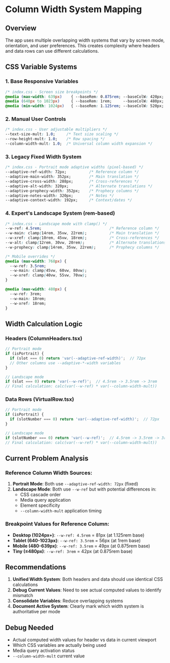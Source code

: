 # Column Width System Mapping

## Overview
The app uses multiple overlapping width systems that vary by screen mode, orientation, and user preferences. This creates complexity where headers and data rows can use different calculations.

## CSS Variable Systems

### 1. Base Responsive Variables
```css
/* index.css - Screen size breakpoints */
@media (max-width: 639px)    { --baseRem: 0.875rem; --baseColW: 420px; }
@media (640px to 1023px)     { --baseRem: 1rem;     --baseColW: 480px; }
@media (min-width: 1024px)   { --baseRem: 1.125rem; --baseColW: 520px; }
```

### 2. Manual User Controls
```css
/* index.css - User adjustable multipliers */
--text-size-mult: 1.0;     /* Text size scaling */
--row-height-mult: 1.0;    /* Row spacing */
--column-width-mult: 1.0;  /* Universal column width expansion */
```

### 3. Legacy Fixed Width System
```css
/* index.css - Portrait mode adaptive widths (pixel-based) */
--adaptive-ref-width: 72px;          /* Reference column */
--adaptive-main-width: 352px;        /* Main translation */
--adaptive-cross-width: 288px;       /* Cross-references */
--adaptive-alt-width: 320px;         /* Alternate translations */
--adaptive-prophecy-width: 352px;    /* Prophecy columns */
--adaptive-notes-width: 320px;       /* Notes */
--adaptive-context-width: 192px;     /* Context/dates */
```

### 4. Expert's Landscape System (rem-based)
```css
/* index.css - Landscape mode with clamp() */
--w-ref: 4.5rem;                              /* Reference column */
--w-main: clamp(14rem, 35vw, 22rem);          /* Main translation */
--w-xref: clamp(10rem, 45vw, 18rem);          /* Cross-references */
--w-alt: clamp(12rem, 30vw, 20rem);           /* Alternate translations */
--w-prophecy: clamp(14rem, 35vw, 22rem);      /* Prophecy columns */

/* Mobile overrides */
@media (max-width: 768px) {
  --w-ref: 3.5rem;
  --w-main: clamp(45vw, 60vw, 80vw);
  --w-xref: clamp(40vw, 55vw, 70vw);
}

@media (max-width: 480px) {
  --w-ref: 3rem;
  --w-main: 18rem;
  --w-xref: 18rem;
}
```

## Width Calculation Logic

### Headers (ColumnHeaders.tsx)
```typescript
// Portrait mode
if (isPortrait) {
  if (slot === 0) return 'var(--adaptive-ref-width)';  // 72px
  // Other columns use --adaptive-*-width variables
}

// Landscape mode  
if (slot === 0) return 'var(--w-ref)';  // 4.5rem -> 3.5rem -> 3rem
// Final calculation: calc(var(--w-ref) * var(--column-width-mult))
```

### Data Rows (VirtualRow.tsx)
```typescript
// Portrait mode
if (isPortrait) {
  if (slotNumber === 0) return 'var(--adaptive-ref-width)';  // 72px
}

// Landscape mode
if (slotNumber === 0) return 'var(--w-ref)';  // 4.5rem -> 3.5rem -> 3rem
// Final calculation: calc(var(--w-ref) * var(--column-width-mult))
```

## Current Problem Analysis

### Reference Column Width Sources:
1. **Portrait Mode**: Both use `--adaptive-ref-width: 72px` (fixed)
2. **Landscape Mode**: Both use `--w-ref` but with potential differences in:
   - CSS cascade order
   - Media query application
   - Element specificity
   - `--column-width-mult` application timing

### Breakpoint Values for Reference Column:
- **Desktop (1024px+)**: `--w-ref: 4.5rem` = 81px (at 1.125rem base)
- **Tablet (640-1023px)**: `--w-ref: 3.5rem` = 56px (at 1rem base) 
- **Mobile (480-639px)**: `--w-ref: 3.5rem` = 49px (at 0.875rem base)
- **Tiny (≤480px)**: `--w-ref: 3rem` = 42px (at 0.875rem base)

## Recommendations

1. **Unified Width System**: Both headers and data should use identical CSS calculations
2. **Debug Current Values**: Need to see actual computed values to identify mismatch
3. **Consolidate Variables**: Reduce overlapping systems
4. **Document Active System**: Clearly mark which width system is authoritative per mode

## Debug Needed
- Actual computed width values for header vs data in current viewport
- Which CSS variables are actually being used
- Media query activation status
- `--column-width-mult` current value